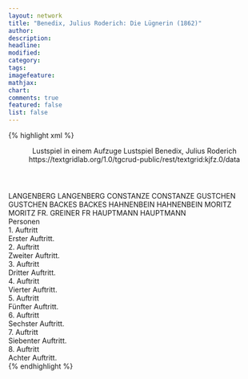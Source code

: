```yaml
---
layout: network
title: "Benedix, Julius Roderich: Die Lügnerin (1862)"
author:
description:
headline:
modified:
category:
tags:
imagefeature:
mathjax:
chart:
comments: true
featured: false
list: false
---
```

{% highlight xml %}
<?xml-model href="https://raw.githubusercontent.com/DLiNa/project/master/rules/lina.rnc"?><?xml-model href="https://raw.githubusercontent.com/DLiNa/project/master/rules/lina.sch"?>
<play xmlns="http://lina.digital">
  <header>
    <title>Die Lügnerin</title>
    <subtitle>Lustspiel in einem Aufzuge</subtitle>
    <genretitle>Lustspiel</genretitle>
    <author>Benedix, Julius Roderich</author>
    <date when="1862" type="print"/>
    <source>https://textgridlab.org/1.0/tgcrud-public/rest/textgrid:kjfz.0/data</source>
  </header>
  <personae>
    <character>
      <name>LANGENBERG</name>
      <alias xml:id="langenberg">
        <name>LANGENBERG</name>
      </alias>
    </character>
    <character>
      <name>CONSTANZE</name>
      <alias xml:id="constanze">
        <name>CONSTANZE</name>
      </alias>
    </character>
    <character>
      <name>GUSTCHEN</name>
      <alias xml:id="gustchen">
        <name>GUSTCHEN</name>
      </alias>
    </character>
    <character>
      <name>BACKES</name>
      <alias xml:id="backes">
        <name>BACKES</name>
      </alias>
    </character>
    <character>
      <name>HAHNENBEIN</name>
      <alias xml:id="hahnenbein">
        <name>HAHNENBEIN</name>
      </alias>
    </character>
    <character>
      <name>MORITZ</name>
      <alias xml:id="moritz">
        <name>MORITZ</name>
      </alias>
    </character>
    <character>
      <name>FR. GREINER</name>
      <alias xml:id="fr">
        <name>FR</name>
      </alias>
    </character>
    <character>
      <name>HAUPTMANN</name>
      <alias xml:id="hauptmann">
        <name>HAUPTMANN</name>
      </alias>
    </character>
  </personae>
  <text>
    <div>
      <head>Personen</head>
    </div>
    <div>
      <head>1. Auftritt</head>
      <div>
        <head>Erster Auftritt.</head>
        <sp who="#langenberg">
          <amount n="20" unit="speech_acts"/>
          <amount n="472" unit="words"/>
          <amount n="12" unit="lines"/>
          <amount n="2637" unit="chars"/>
        </sp>
        <sp who="#constanze">
          <amount n="20" unit="speech_acts"/>
          <amount n="361" unit="words"/>
          <amount n="12" unit="lines"/>
          <amount n="2008" unit="chars"/>
        </sp>
      </div>
    </div>
    <div>
      <head>2. Auftritt</head>
      <div>
        <head>Zweiter Auftritt.</head>
        <sp who="#gustchen">
          <amount n="9" unit="speech_acts"/>
          <amount n="181" unit="words"/>
          <amount n="5" unit="lines"/>
          <amount n="973" unit="chars"/>
        </sp>
        <sp who="#langenberg">
          <amount n="4" unit="speech_acts"/>
          <amount n="65" unit="words"/>
          <amount n="2" unit="lines"/>
          <amount n="373" unit="chars"/>
        </sp>
        <sp who="#constanze">
          <amount n="7" unit="speech_acts"/>
          <amount n="285" unit="words"/>
          <amount n="2" unit="lines"/>
          <amount n="1466" unit="chars"/>
        </sp>
      </div>
    </div>
    <div>
      <head>3. Auftritt</head>
      <div>
        <head>Dritter Auftritt.</head>
        <sp who="#constanze">
          <amount n="15" unit="speech_acts"/>
          <amount n="158" unit="words"/>
          <amount n="13" unit="lines"/>
          <amount n="836" unit="chars"/>
        </sp>
        <sp who="#backes">
          <amount n="10" unit="speech_acts"/>
          <amount n="113" unit="words"/>
          <amount n="7" unit="lines"/>
          <amount n="639" unit="chars"/>
        </sp>
        <sp who="#hahnenbein">
          <amount n="12" unit="speech_acts"/>
          <amount n="166" unit="words"/>
          <amount n="8" unit="lines"/>
          <amount n="951" unit="chars"/>
        </sp>
        <sp who="#gustchen">
          <amount n="10" unit="speech_acts"/>
          <amount n="84" unit="words"/>
          <amount n="7" unit="lines"/>
          <amount n="436" unit="chars"/>
        </sp>
        <sp who="#moritz">
          <amount n="12" unit="speech_acts"/>
          <amount n="334" unit="words"/>
          <amount n="6" unit="lines"/>
          <amount n="1864" unit="chars"/>
        </sp>
      </div>
    </div>
    <div>
      <head>4. Auftritt</head>
      <div>
        <head>Vierter Auftritt.</head>
        <sp who="#moritz">
          <amount n="21" unit="speech_acts"/>
          <amount n="661" unit="words"/>
          <amount n="9" unit="lines"/>
          <amount n="3630" unit="chars"/>
        </sp>
        <sp who="#constanze">
          <amount n="23" unit="speech_acts"/>
          <amount n="268" unit="words"/>
          <amount n="18" unit="lines"/>
          <amount n="1476" unit="chars"/>
        </sp>
        <sp who="#gustchen">
          <amount n="3" unit="speech_acts"/>
          <amount n="29" unit="words"/>
          <amount n="1" unit="lines"/>
          <amount n="163" unit="chars"/>
        </sp>
      </div>
    </div>
    <div>
      <head>5. Auftritt</head>
      <div>
        <head>Fünfter Auftritt.</head>
        <sp who="#fr">
          <amount n="8" unit="speech_acts"/>
          <amount n="199" unit="words"/>
          <amount n="4" unit="lines"/>
          <amount n="1096" unit="chars"/>
        </sp>
        <sp who="#constanze">
          <amount n="13" unit="speech_acts"/>
          <amount n="161" unit="words"/>
          <amount n="9" unit="lines"/>
          <amount n="869" unit="chars"/>
        </sp>
        <sp who="#moritz">
          <amount n="7" unit="speech_acts"/>
          <amount n="82" unit="words"/>
          <amount n="6" unit="lines"/>
          <amount n="421" unit="chars"/>
        </sp>
      </div>
    </div>
    <div>
      <head>6. Auftritt</head>
      <div>
        <head>Sechster Auftritt.</head>
        <sp who="#gustchen">
          <amount n="5" unit="speech_acts"/>
          <amount n="42" unit="words"/>
          <amount n="3" unit="lines"/>
          <amount n="246" unit="chars"/>
        </sp>
        <sp who="#constanze">
          <amount n="9" unit="speech_acts"/>
          <amount n="73" unit="words"/>
          <amount n="8" unit="lines"/>
          <amount n="394" unit="chars"/>
        </sp>
        <sp who="#moritz">
          <amount n="18" unit="speech_acts"/>
          <amount n="257" unit="words"/>
          <amount n="13" unit="lines"/>
          <amount n="1408" unit="chars"/>
        </sp>
        <sp who="#backes">
          <amount n="11" unit="speech_acts"/>
          <amount n="149" unit="words"/>
          <amount n="8" unit="lines"/>
          <amount n="791" unit="chars"/>
        </sp>
        <sp who="#hahnenbein">
          <amount n="6" unit="speech_acts"/>
          <amount n="93" unit="words"/>
          <amount n="5" unit="lines"/>
          <amount n="530" unit="chars"/>
        </sp>
      </div>
    </div>
    <div>
      <head>7. Auftritt</head>
      <div>
        <head>Siebenter Auftritt.</head>
        <sp who="#hauptmann">
          <amount n="21" unit="speech_acts"/>
          <amount n="273" unit="words"/>
          <amount n="18" unit="lines"/>
          <amount n="1535" unit="chars"/>
        </sp>
        <sp who="#constanze">
          <amount n="19" unit="speech_acts"/>
          <amount n="245" unit="words"/>
          <amount n="15" unit="lines"/>
          <amount n="1462" unit="chars"/>
        </sp>
        <sp who="#gustchen">
          <amount n="3" unit="speech_acts"/>
          <amount n="3" unit="words"/>
          <amount n="1" unit="lines"/>
          <amount n="21" unit="chars"/>
        </sp>
        <sp who="#backes">
          <amount n="2" unit="speech_acts"/>
          <amount n="2" unit="words"/>
          <amount n="1" unit="lines"/>
          <amount n="7" unit="chars"/>
        </sp>
        <sp who="#hahnenbein">
          <amount n="1" unit="speech_acts"/>
        </sp>
        <sp who="#moritz">
          <amount n="4" unit="speech_acts"/>
          <amount n="37" unit="words"/>
          <amount n="2" unit="lines"/>
          <amount n="178" unit="chars"/>
        </sp>
      </div>
    </div>
    <div>
      <head>8. Auftritt</head>
      <div>
        <head>Achter Auftritt.</head>
        <sp who="#langenberg">
          <amount n="17" unit="speech_acts"/>
          <amount n="191" unit="words"/>
          <amount n="12" unit="lines"/>
          <amount n="1088" unit="chars"/>
        </sp>
        <sp who="#constanze">
          <amount n="23" unit="speech_acts"/>
          <amount n="259" unit="words"/>
          <amount n="18" unit="lines"/>
          <amount n="1444" unit="chars"/>
        </sp>
        <sp who="#moritz">
          <amount n="11" unit="speech_acts"/>
          <amount n="367" unit="words"/>
          <amount n="7" unit="lines"/>
          <amount n="2039" unit="chars"/>
        </sp>
        <sp who="#hauptmann">
          <amount n="22" unit="speech_acts"/>
          <amount n="302" unit="words"/>
          <amount n="15" unit="lines"/>
          <amount n="1626" unit="chars"/>
        </sp>
        <sp who="#backes">
          <amount n="6" unit="speech_acts"/>
          <amount n="37" unit="words"/>
          <amount n="5" unit="lines"/>
          <amount n="184" unit="chars"/>
        </sp>
        <sp who="#hahnenbein">
          <amount n="4" unit="speech_acts"/>
          <amount n="29" unit="words"/>
          <amount n="4" unit="lines"/>
          <amount n="159" unit="chars"/>
        </sp>
        <sp who="#gustchen">
          <amount n="2" unit="speech_acts"/>
        </sp>
      </div>
    </div>
  </text>
</play>
{% endhighlight %}